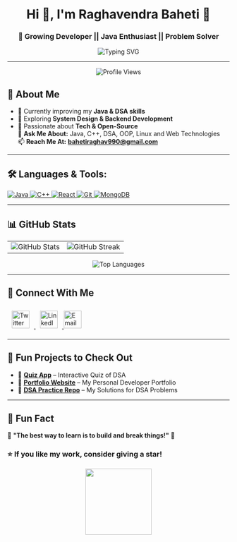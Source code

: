 <h1 align="center"> Hi 👋, I'm Raghavendra Baheti 💫</h1>
<h3 align="center"> 🚀 Growing Developer || Java Enthusiast || Problem Solver </h3>

<p align="center">
    <img src="https://readme-typing-svg.herokuapp.com?font=Fira+Code&size=22&pause=1000&color=54A6FF&center=true&vCenter=true&width=710&height=70&lines=Welcome+to+my+GitHub+Profile!;Java+%7C+C%2B%2B+%7C+DSA+%7C+Web+Development;Always+learning+new+things!" alt="Typing SVG" />
    
</p>

---

<p align="center">
    <img src="https://komarev.com/ghpvc/?username=raghavendrabaheti&label=Profile%20views&color=0e75b6&style=flat" alt="Profile Views" />
</p>



## 🚀 About Me  
- 🔭 Currently improving my **Java & DSA skills**
- 🌱 Exploring **System Design & Backend Development**
- 🚀 Passionate about **Tech & Open-Source**  
💬 **Ask Me About:** Java, C++, DSA, OOP, Linux and Web Technologies  
📫 **Reach Me At:** **bahetiraghav990@gmail.com**

---

## 🛠 **Languages & Tools:**  
<p align="left">
    <a href="https://www.java.com" target="_blank">
        <img src="https://img.icons8.com/color/48/000000/java-coffee-cup-logo.png" alt="Java"/>
    </a>
    <a href="https://www.cplusplus.com/" target="_blank">
        <img src="https://img.icons8.com/color/48/000000/c-plus-plus-logo.png" alt="C++"/>
    </a>
    <a href="https://reactjs.org/" target="_blank">
        <img src="https://img.icons8.com/officel/40/000000/react.png" alt="React"/>
    </a>
    <a href="https://git-scm.com/" target="_blank">
        <img src="https://img.icons8.com/color/48/000000/git.png" alt="Git"/>
    </a>
    <a href="https://www.mongodb.com/" target="_blank">
        <img src="https://img.icons8.com/color/48/000000/mongodb.png" alt="MongoDB"/>
    </a>
</p>

---

## 📊 GitHub Stats  

<table align="center">
<tr>
<td>
    <img src="https://github-readme-stats.vercel.app/api?username=Raghavendrabaheti&show_icons=true&theme=radical" alt="GitHub Stats"/>
</td>
<td>
    <img src="https://github-readme-streak-stats.herokuapp.com/?user=Raghavendrabaheti&theme=radical" alt="GitHub Streak" />
</td>
</tr>
</table>

<p align="center">
    <img src="https://github-readme-stats.vercel.app/api/top-langs?username=Raghavendrabaheti&layout=compact&theme=radical" alt="Top Languages" />
</p>

---

## 🤝 Connect With Me  

<p align="left">
   <a href="https://twitter.com/raghavb599039804" target="_blank">
        <img src="https://cdn.jsdelivr.net/gh/devicons/devicon/icons/twitter/twitter-original.svg" alt="Twitter" width="40" height="40" style="margin: 10px;"/>
    </a>
     <a href="https://www.linkedin.com/in/raghavendra-baheti-909109244" target="_blank">
        <img src="https://cdn.jsdelivr.net/gh/devicons/devicon/icons/linkedin/linkedin-original.svg" alt="LinkedIn" width="40" height="40" style="margin: 10px;"/>
    </a>
    <a href="mailto:bahetiraghav990@gmail.com">
        <img src="https://img.icons8.com/ios-filled/50/000000/gmail.png" alt="Email" width="40" height="40"/>
    </a>
</p>

---


## 🚀 Fun Projects to Check Out  

- 📌 **[Quiz App](https://github.com/raghavendrabaheti/Quiz)** – Interactive Quiz of DSA 
- 📌 **[Portfolio Website](https://github.com/raghavendrabaheti/Portfolio-master)** – My Personal Developer Portfolio  
- 📌 **[DSA Practice Repo](https://github.com/raghavendrabaheti/JAVA_PROGRAMMING)** – My Solutions for DSA Problems  

---

## 📌 Fun Fact  
🎯 **"The best way to learn is to build and break things!"** 🚀  

### ⭐ **If you like my work, consider giving a star!**  
<p align="center">
    <img src="https://media.giphy.com/media/3o7TKMt1VVNkHV2PaE/giphy.gif" width="150"/>
</p>
